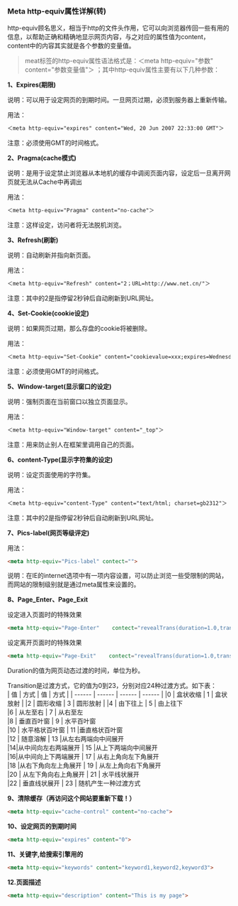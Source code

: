 ### Meta http-equiv属性详解(转)

http-equiv顾名思义，相当于http的文件头作用，它可以向浏览器传回一些有用的信息，以帮助正确和精确地显示网页内容，与之对应的属性值为content，content中的内容其实就是各个参数的变量值。 

> meat标签的http-equiv属性语法格式是：＜meta http-equiv="参数" content="参数变量值"＞ ；其中http-equiv属性主要有以下几种参数：

**1、Expires(期限)**

说明：可以用于设定网页的到期时间。一旦网页过期，必须到服务器上重新传输。 

用法：
```html
＜meta http-equiv="expires" content="Wed, 20 Jun 2007 22:33:00 GMT"＞  
```
注意：必须使用GMT的时间格式。 

**2、Pragma(cache模式)**

说明：是用于设定禁止浏览器从本地机的缓存中调阅页面内容，设定后一旦离开网页就无法从Cache中再调出 

用法：
```html
＜meta http-equiv="Pragma" content="no-cache"＞  
```
注意：这样设定，访问者将无法脱机浏览。 


**3、Refresh(刷新)**

说明：自动刷新并指向新页面。 

用法：
```html
＜meta http-equiv="Refresh" content="2；URL=http://www.net.cn/"＞  
```
注意：其中的2是指停留2秒钟后自动刷新到URL网址。 

**4、Set-Cookie(cookie设定)**

说明：如果网页过期，那么存盘的cookie将被删除。 

用法：
```html
＜meta http-equiv="Set-Cookie" content="cookievalue=xxx;expires=Wednesday, 20-Jun-2007 22:33:00 GMT； path=/"＞  
```
注意：必须使用GMT的时间格式。 

**5、Window-target(显示窗口的设定)**

说明：强制页面在当前窗口以独立页面显示。 

用法：
```html
＜meta http-equiv="Window-target" content="_top"＞  
```
注意：用来防止别人在框架里调用自己的页面。 

**6、content-Type(显示字符集的设定)**

说明：设定页面使用的字符集。 

用法：
```html
＜meta http-equiv="content-Type" content="text/html; charset=gb2312"＞  
```
注意：其中的2是指停留2秒钟后自动刷新到URL网址。 

**7、Pics-label(网页等级评定)**

用法：
```html
<meta http-equiv="Pics-label" contect="">  
```
说明：在IE的internet选项中有一项内容设置，可以防止浏览一些受限制的网站，而网站的限制级别就是通过meta属性来设置的。

**8、Page_Enter、Page_Exit**

设定进入页面时的特殊效果

```html
<meta http-equiv="Page-Enter"    contect="revealTrans(duration=1.0,transtion=    12)">    
```
设定离开页面时的特殊效果
```html
<meta http-equiv="Page-Exit"    contect="revealTrans(duration=1.0,transtion=    12)">      
```

Duration的值为网页动态过渡的时间，单位为秒。  

Transition是过渡方式，它的值为0到23，分别对应24种过渡方式。如下表：  
| 值 | 方式 | 值 | 方式 |
| ------ | ------ | ------ | ------ |
|0  |  盒状收缩 |   1  |  盒状放射 | 
|2  |  圆形收缩  |  3   | 圆形放射  |
|4   | 由下往上 |   5  |  由上往下  
|6  |  从左至右    | 7  |  从右至左  
|8  |  垂直百叶窗   | 9  |  水平百叶窗  
|10  |  水平格状百叶窗 |   11 |垂直格状百叶窗  
|12  |  随意溶解   | 13 |从左右两端向中间展开  
|14|从中间向左右两端展开 |   15 |从上下两端向中间展开  
|16|从中间向上下两端展开   | 17  |  从右上角向左下角展开  
|18    |从右下角向左上角展开  |  19  |  从左上角向右下角展开  
|20  |  从左下角向右上角展开  |  21  |  水平线状展开  
|22   | 垂直线状展开  |  23  |  随机产生一种过渡方式  

**9、清除缓存（再访问这个网站要重新下载！）**

```html
<meta http-equiv="cache-control" content="no-cache">  
```

**10、设定网页的到期时间**

```html
<meta http-equiv="expires" content="0">   
```

**11、关键字,给搜索引擎用的**

```html
<meta http-equiv="keywords" content="keyword1,keyword2,keyword3">  
```

**12.页面描述**

```html
<meta http-equiv="description" content="This is my page">  
```
